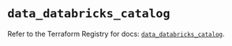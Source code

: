# `data_databricks_catalog`

Refer to the Terraform Registry for docs: [`data_databricks_catalog`](https://registry.terraform.io/providers/databricks/databricks/1.56.0/docs/data-sources/catalog).
